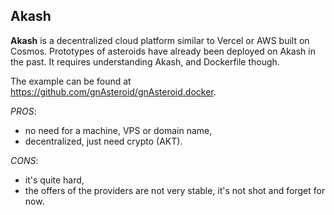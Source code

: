 ## Akash

**Akash** is a decentralized cloud platform similar to Vercel or AWS built on Cosmos. Prototypes of asteroids have already been deployed on Akash in the past. It requires understanding Akash, and Dockerfile though.

The example can be found at https://github.com/gnAsteroid/gnAsteroid.docker.

*PROS*:

* no need for a machine, VPS or domain name,
* decentralized, just need crypto (AKT).

*CONS*:

* it's quite hard,
* the offers of the providers are not very stable, it's not shot and forget for now.

